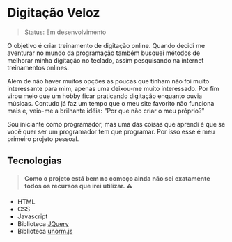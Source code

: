 # Digitação Veloz
>Status: Em desenvolvimento 

O objetivo é criar treinamento de digitação online. Quando decidi me aventurar no mundo da programação também busquei métodos de melhorar minha digitação no teclado, assim pesquisando na internet treinamentos onlines. 

Além de não haver muitos opções as poucas que tinham não foi muito interessante para mim, apenas uma deixou-me muito interessado. Por fim virou meio que um hobby ficar praticando digitação enquanto ouvia músicas. Contudo já faz um tempo que o meu site favorito não funciona mais e, veio-me a brilhante idéia: 
"Por que não criar o meu próprio?"

Sou iniciante como programador, mas uma das coisas que aprendi é que se você quer ser um programador tem que programar. Por isso esse é meu primeiro projeto pessoal.
## Tecnologias
>#### Como o projeto está bem no começo ainda não sei exatamente todos os recursos que irei utilizar. ⚠️
+ HTML
+ CSS
+ Javascript
+ Biblioteca [JQuery](https://jquery.com/)
+ Biblioteca [unorm.js](https://github.com/walling/unorm)
